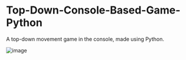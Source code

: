 # Top-Down-Console-Based-Game-Python
A top-down movement game in the console, made using Python.

![image](https://user-images.githubusercontent.com/72771758/172180962-82aa4ca0-4c99-4bda-85dd-aea48e414eaa.png)
